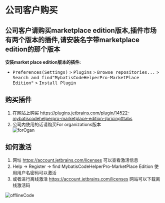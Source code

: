 # 公司客户购买 

## 公司客户请购买marketplace edition版本,插件市场有两个版本的插件,请安装名字带marketplace edition的那个版本

**安装market place edition版本的插件:**
- <kbd>Preferences(Settings)</kbd> > <kbd>Plugins</kbd> > <kbd>Browse repositories...</kbd> > <kbd>Search and find"MybatisCodeHelperPro-MarketPlace Edition"</kbd> > <kbd>Install Plugin</kbd>


## 购买插件
1. 在网站上购买 https://plugins.jetbrains.com/plugin/14522-mybatiscodehelperpro-marketplace-edition-/pricing#tabs
2. 公司内使用的话请购买For organizations版本  
![forOgan](https://images.brucege.com/forOrgan.png)

## 如何激活
1. 网址 https://account.jetbrains.com/licenses 可以查看激活信息
2. Help -> Register -> find MybatisCodeHelperPro-MarketPlace Edition 使用用户名密码可以激活
3. 或者进行离线激活 https://account.jetbrains.com/licenses 网站可以下载离线激活码


![offlineCode](https://images.brucege.com/offlineForMarketPlace.png)



